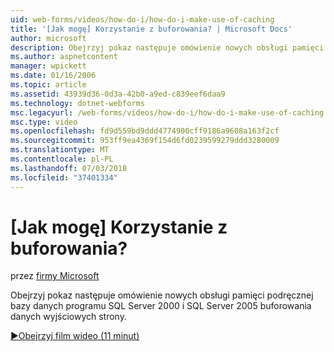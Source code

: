 ```yaml
---
uid: web-forms/videos/how-do-i/how-do-i-make-use-of-caching
title: '[Jak mogę] Korzystanie z buforowania? | Microsoft Docs'
author: microsoft
description: Obejrzyj pokaz następuje omówienie nowych obsługi pamięci podręcznej bazy danych programu SQL Server 2000 i SQL Server 2005 buforowania danych wyjściowych strony.
ms.author: aspnetcontent
manager: wpickett
ms.date: 01/16/2006
ms.topic: article
ms.assetid: 43939d36-0d3a-42b0-a9ed-c839eef6daa9
ms.technology: dotnet-webforms
msc.legacyurl: /web-forms/videos/how-do-i/how-do-i-make-use-of-caching
msc.type: video
ms.openlocfilehash: fd9d559bd9ddd4774900cff9186a9608a163f2cf
ms.sourcegitcommit: 953ff9ea4369f154d6fd0239599279ddd3280009
ms.translationtype: MT
ms.contentlocale: pl-PL
ms.lasthandoff: 07/03/2018
ms.locfileid: "37401334"
---
```

<a name="how-do-i-make-use-of-caching"></a>[Jak mogę] Korzystanie z buforowania?
====================
przez [firmy Microsoft](https://github.com/microsoft)

Obejrzyj pokaz następuje omówienie nowych obsługi pamięci podręcznej bazy danych programu SQL Server 2000 i SQL Server 2005 buforowania danych wyjściowych strony.

[&#9654;Obejrzyj film wideo (11 minut)](https://channel9.msdn.com/Blogs/ASP-NET-Site-Videos/how-do-i-make-use-of-caching)
